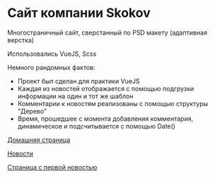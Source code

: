# Сайт компании Skokov

Многостраничный сайт, сверстанный по PSD макету (адаптивная верстка)

Использовались VueJS, Scss

Немного рандомных фактов:
- Проект был сделан для практики VueJS
- Каждая из новостей отображается с помощью подгрузки информации на один и тот же шаблон
- Комментарии к новостям реализованы с помощью структуры "Дерево"
- Время, прошедшее с момента добавления комментария, динамическое и подсчитывается с помощью Date()

 [Домашняя страница](https://lin-is.github.io/Skokov/)
 
 [Новости](https://lin-is.github.io/Skokov/news)
 
 [Страница с первой новостью](https://lin-is.github.io/Skokov/article/1)
